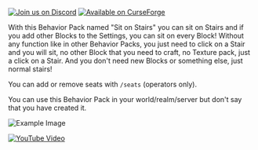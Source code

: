 [![Join us on Discord](https://cdn.jsdelivr.net/npm/@intergrav/devins-badges@3/assets/cozy/social/discord-plural_vector.svg)](https://discord.gg/XWvCfZKwpU) [![Available on CurseForge](https://cdn.jsdelivr.net/npm/@intergrav/devins-badges@3/assets/cozy/available/curseforge_vector.svg)](https://www.curseforge.com/minecraft-bedrock/scripts/sit-on-stairs)

With this Behavior Pack named "Sit on Stairs" you can sit on Stairs and if you add other Blocks to the Settings, you can sit on every Block! Without any function like in other Behavior Packs, you just need to click on a Stair and you will sit, no other Block that you need to craft, no Texture pack, just a click on a Stair. And you don't need new Blocks or something else, just normal stairs!


You can add or remove seats with `/seats` (operators only).

You can use this Behavior Pack in your world/realm/server but don't say that you have created it.

![Example Image](https://api.mcpedl.com/storage/submissions/163587/images/sit-on-stairs_2.png)


[![YouTube Video](https://img.youtube.com/vi/NnUPHdjrNPY/0.jpg)](https://youtu.be/NnUPHdjrNPY)

